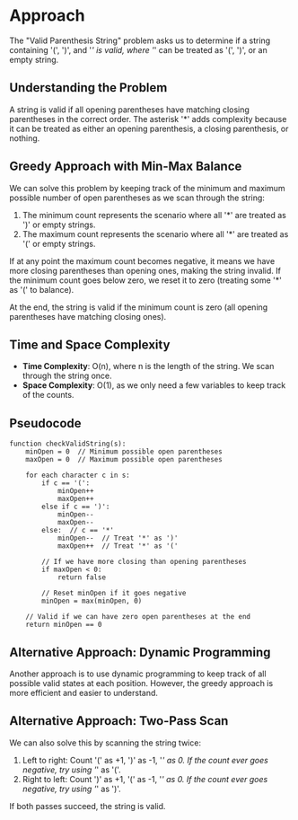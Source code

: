 # Approach

The "Valid Parenthesis String" problem asks us to determine if a string containing '(', ')', and '*' is valid, where '*' can be treated as '(', ')', or an empty string.

## Understanding the Problem

A string is valid if all opening parentheses have matching closing parentheses in the correct order. The asterisk '*' adds complexity because it can be treated as either an opening parenthesis, a closing parenthesis, or nothing.

## Greedy Approach with Min-Max Balance

We can solve this problem by keeping track of the minimum and maximum possible number of open parentheses as we scan through the string:

1. The minimum count represents the scenario where all '*' are treated as ')' or empty strings.
2. The maximum count represents the scenario where all '*' are treated as '(' or empty strings.

If at any point the maximum count becomes negative, it means we have more closing parentheses than opening ones, making the string invalid. If the minimum count goes below zero, we reset it to zero (treating some '*' as '(' to balance).

At the end, the string is valid if the minimum count is zero (all opening parentheses have matching closing ones).

## Time and Space Complexity

- **Time Complexity**: O(n), where n is the length of the string. We scan through the string once.
- **Space Complexity**: O(1), as we only need a few variables to keep track of the counts.

## Pseudocode

```
function checkValidString(s):
    minOpen = 0  // Minimum possible open parentheses
    maxOpen = 0  // Maximum possible open parentheses
    
    for each character c in s:
        if c == '(':
            minOpen++
            maxOpen++
        else if c == ')':
            minOpen--
            maxOpen--
        else:  // c == '*'
            minOpen--  // Treat '*' as ')'
            maxOpen++  // Treat '*' as '('
        
        // If we have more closing than opening parentheses
        if maxOpen < 0:
            return false
        
        // Reset minOpen if it goes negative
        minOpen = max(minOpen, 0)
    
    // Valid if we can have zero open parentheses at the end
    return minOpen == 0
```

## Alternative Approach: Dynamic Programming

Another approach is to use dynamic programming to keep track of all possible valid states at each position. However, the greedy approach is more efficient and easier to understand.

## Alternative Approach: Two-Pass Scan

We can also solve this by scanning the string twice:
1. Left to right: Count '(' as +1, ')' as -1, '*' as 0. If the count ever goes negative, try using '*' as '('.
2. Right to left: Count ')' as +1, '(' as -1, '*' as 0. If the count ever goes negative, try using '*' as ')'.

If both passes succeed, the string is valid.
